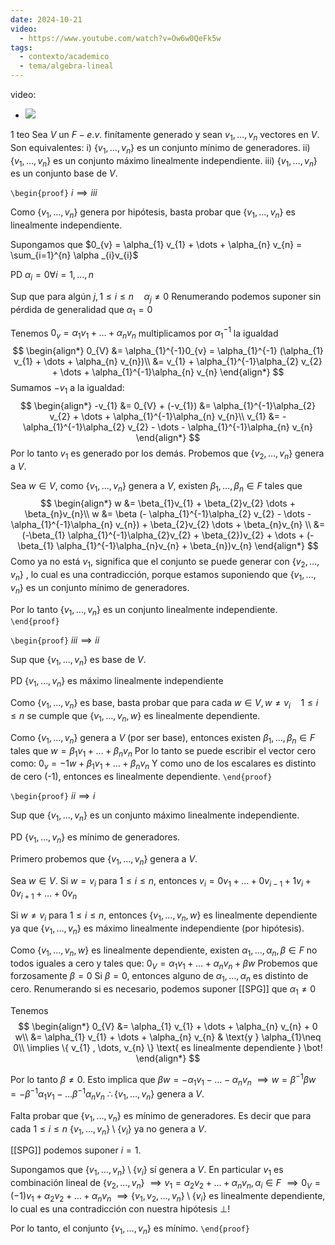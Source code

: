 ```yaml
---
date: 2024-10-21
video:
  - https://www.youtube.com/watch?v=Ow6w0QeFk5w
tags:
  - contexto/academico
  - tema/algebra-lineal
---
```


video:
  - ![](https://www.youtube.com/watch?v=Ow6w0QeFk5w)

1 teo
Sea $V$ un $F-e.v.$ finítamente generado y sean $v_{1} , \dots, v_{n}$ vectores en $V$. 
Son equivalentes:
i) $\{ v_{1} , \dots, v_{n} \}$ es un conjunto mínimo de generadores. 
ii) $\{ v_{1} , \dots, v_{n} \}$ es un conjunto máximo linealmente independiente.
iii) $\{ v_{1} , \dots, v_{n} \}$ es un conjunto base de $V$.

`\begin{proof}`
$i \implies iii$

Como $\{ v_{1} , \dots, v_{n} \}$ genera por hipótesis, basta probar que $\{ v_{1} , \dots, v_{n} \}$  es linealmente independiente. 

Supongamos que $0_{v} = \alpha_{1} v_{1} + \dots + \alpha_{n} v_{n} = \sum_{i=1}^{n} \alpha _{i}v_{i}$

PD  $\alpha_{i} = 0 \forall i = 1, \dots ,n$

Sup que para algún $j, 1 \leq i \leq n \quad \alpha_{j} \neq 0$
Renumerando podemos suponer sin pérdida de generalidad que $\alpha_{1} = 0$

Tenemos 
 $0_{v} = \alpha_{1} v_{1} + \dots + \alpha_{n} v_{n}$ 
 multiplicamos por $\alpha_{1}^{-1}$ la igualdad
$$
\begin{align*}
0_{V} &= \alpha_{1}^{-1}0_{v} = \alpha_{1}^{-1} (\alpha_{1} v_{1} + \dots + \alpha_{n} v_{n})\\
&= v_{1} + \alpha_{1}^{-1}\alpha_{2} v_{2} + \dots + \alpha_{1}^{-1}\alpha_{n} v_{n}
\end{align*}
$$
Sumamos $-v_{1}$ a la igualdad:
$$
\begin{align*}
-v_{1} &= 0_{V} + (-v_{1}) &= \alpha_{1}^{-1}\alpha_{2} v_{2} + \dots + \alpha_{1}^{-1}\alpha_{n} v_{n}\\
v_{1} &= - \alpha_{1}^{-1}\alpha_{2} v_{2} - \dots - \alpha_{1}^{-1}\alpha_{n} v_{n}
\end{align*}
$$
Por lo tanto $v_{1}$ es generado por los demás.
Probemos que $\{ v_{2},\dots,v_{n} \}$ genera a $V$.

Sea $w\in V$, como $\{ v_{1} , \dots, v_{n} \}$ genera a $V$, existen $\beta_{1} , \dots, \beta_{n} \in F$ tales que 
$$
\begin{align*}
w &= \beta_{1}v_{1} + \beta_{2}v_{2}  \dots + \beta_{n}v_{n}\\
w &= \beta (- \alpha_{1}^{-1}\alpha_{2} v_{2} - \dots - \alpha_{1}^{-1}\alpha_{n} v_{n}) + \beta_{2}v_{2}  \dots + \beta_{n}v_{n} \\
&= (-\beta_{1} \alpha_{1}^{-1}\alpha_{2}v_{2} + \beta_{2})v_{2} + \dots + (-\beta_{1} \alpha_{1}^{-1}\alpha_{n}v_{n} + \beta_{n})v_{n}
\end{align*}
$$
Como ya no está $v_{1}$, significa que el conjunto se puede generar con $\{ v_{2},\dots,v_{n} \}$ , lo cual es una contradicción, porque estamos suponiendo que $\{ v_{1} , \dots, v_{n} \}$ es un conjunto mínimo de generadores. 

Por lo tanto $\{ v_{1} , \dots, v_{n} \}$ es un conjunto linealmente independiente.  `\end{proof}`


`\begin{proof}`
$iii \implies ii$

Sup que $\{ v_{1} , \dots, v_{n} \}$ es base de $V$.

PD $\{ v_{1} , \dots, v_{n} \}$ es máximo linealmente independiente

Como $\{ v_{1} , \dots, v_{n} \}$ es base, basta probar que para cada $w \in V, w \neq v_{i} \quad 1 \leq i \leq n$ se cumple que $\{ v_{1} , \dots, v_{n}, w \}$ es linealmente dependiente.

Como $\{ v_{1} , \dots, v_{n} \}$ genera a $V$ (por ser base), entonces existen $\beta_{1} , \dots, \beta_{n} \in F$ tales que 
$w = \beta_{1} v_{1} + \dots + \beta_{n} v_{n}$
Por lo tanto se puede escribir el vector cero como:
$0_{v} = -1 w + \beta_{1} v_{1} + \dots + \beta_{n} v_{n}$
Y como uno de los escalares es distinto de cero (-1), entonces es linealmente dependiente. `\end{proof}`

`\begin{proof}`
$ii \implies i$

Sup que $\{ v_{1} , \dots, v_{n} \}$ es un conjunto máximo linealmente independiente.

PD $\{ v_{1} , \dots, v_{n} \}$ es mínimo de generadores. 

Primero probemos que $\{ v_{1} , \dots, v_{n} \}$ genera a  $V$.

Sea $w \in V$. 
Si $w = v_{i}$ para $1 \leq i \leq n$, entonces 
$v_{i} = 0v_{1} + \dots + 0 v_{i-1} + 1 v_{i}+0v_{i+1} + \dots + 0v_{n}$

Si $w \neq v_{i}$ para $1 \leq i \leq n$, entonces ${} \{ v_{1} , \dots, v_{n}, w \} {}$ es linealmente dependiente ya que  $\{ v_{1} , \dots, v_{n} \}$  es máximo linealmente independiente (por hipótesis).

Como  $\{ v_{1} , \dots, v_{n},w \}$  es linealmente dependiente, existen $\alpha_{1} , \dots, \alpha_{n}, \beta \in F$ no todos iguales a cero y tales que:
$0_{V} = \alpha_{1}v_{1}+\dots + \alpha_{n} v_{n} + \beta w$
Probemos que forzosamente $\beta = 0$
Si $\beta = 0$, entonces alguno de $\alpha_{1} , \dots, \alpha_{n}$ es distinto de cero. 
Renumerando si es necesario, podemos suponer [[SPG]] que $\alpha_{1} \neq 0$

Tenemos
$$
\begin{align*}
0_{V} &=  \alpha_{1} v_{1} + \dots + \alpha_{n} v_{n} + 0 w\\
&= \alpha_{1} v_{1} + \dots + \alpha_{n} v_{n} & \text{y } \alpha_{1}\neq 0\\
\implies \{ v_{1} , \dots, v_{n}  \} \text{ es linealmente dependiente }  \bot!
\end{align*}
$$

Por lo tanto $\beta \neq 0$. Esto implica que $\beta w = -\alpha_{1} v_{1} - \dots - \alpha_{n}v_{n}$ 
$\implies w = \beta^{-1} \beta w = -\beta^{-1}\alpha_{1}v_{1} - \dots \beta^{-1}\alpha_{n}v_{n}$
$\therefore \{ v_{1} , \dots, v_{n} \}$ genera a $V$.

Falta probar que $\{ v_{1} , \dots, v_{n} \}$ es mínimo de generadores. Es decir que para cada $1 \leq i \leq n$ $\{ v_{1} , \dots, v_{n} \} \setminus \{  v_{i} \}$ ya no genera a $V$.

[[SPG]] podemos suponer $i = 1$.

Supongamos que $\{ v_{1} , \dots, v_{n} \} \setminus \{  v_{i} \}$  sí genera a $V$.
En particular $v_{1}$ es combinación lineal de $\{ v_{2} , \dots, v_{n} \}$
$\implies v_{1} = \alpha_{2} v_{2} + \dots + \alpha_{n} v_{n},\alpha_{i} \in F$
$\implies 0_{V} = (-1)v_{1} + \alpha_{2}v_{2}+\dots+\alpha_{n}v_{n}$
$\implies \{ v_{1}, v_{2} , \dots, v_{n} \} \setminus \{  v_{i} \}$ es linealmente dependiente, lo cual es una contradicción con nuestra hipótesis $\bot!$

Por lo tanto, el conjunto $\{ v_{1} , \dots, v_{n} \}$  es mínimo.  `\end{proof}`


